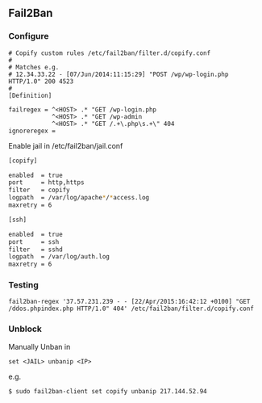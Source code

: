 ## Fail2Ban

### Configure

```
# Copify custom rules /etc/fail2ban/filter.d/copify.conf
#
# Matches e.g.
# 12.34.33.22 - [07/Jun/2014:11:15:29] "POST /wp/wp-login.php HTTP/1.0" 200 4523
#
[Definition]

failregex = ^<HOST> .* "GET /wp-login.php
            ^<HOST> .* "GET /wp-admin
            ^<HOST> .* "GET /.+\.php\s.+\" 404
ignoreregex =
```

Enable jail in /etc/fail2ban/jail.conf

```bash
[copify]

enabled  = true
port     = http,https
filter   = copify
logpath  = /var/log/apache*/*access.log
maxretry = 6

[ssh]

enabled  = true
port     = ssh
filter   = sshd
logpath  = /var/log/auth.log
maxretry = 6
```

### Testing 

```
fail2ban-regex '37.57.231.239 - - [22/Apr/2015:16:42:12 +0100] "GET /ddos.phpindex.php HTTP/1.0" 404' /etc/fail2ban/filter.d/copify.conf
```

### Unblock

Manually Unban <IP> in <JAIL>

`set <JAIL> unbanip <IP>` 

e.g.

```
$ sudo fail2ban-client set copify unbanip 217.144.52.94
```

